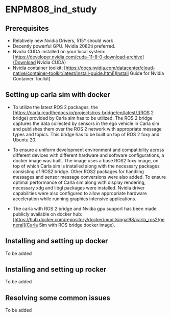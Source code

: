 # ENPM808_ind_study

## Prerequisites

* Relatively new Nvidia Drivers, 515* should work
* Decently powerful GPU. Nvidia 2080ti preferred.
* Nvidia CUDA installed on your local system: [https://developer.nvidia.com/cuda-11-8-0-download-archive](Download Nvidia CUDA)
* Nvidia container toolkit: [https://docs.nvidia.com/datacenter/cloud-native/container-toolkit/latest/install-guide.html](Install Guide for Nvidia Container Toolkit)

## Setting up carla sim with docker

* To utilize the latest ROS 2 packages, the [https://carla.readthedocs.io/projects/ros-bridge/en/latest/](ROS 2 bridge) provided by Carla sim has to be utilized. The ROS 2 bridge captures the data collected by sensors in the ego vehicle in Carla sim and publishes them over the ROS 2 network with appropriate message types and topics. This bridge has to be built on top of ROS 2 foxy and Ubuntu 20. 

* To ensure a uniform development environment and compatibility across different devices with different hardware and software configurations, a docker image was built. The image uses a base ROS2 foxy image, on top of which Carla sim is installed along with the necessary packages consisting of ROS2 bridge. Other ROS2 packages for handling messages and sensor message conversions were also added. To ensure optimal performance of Carla sim along with display rendering, necessary xdg and libgl packages were installed. Nvidia driver capabilities were also configured to allow appropriate hardware acceleration while running graphics intensive applications. 

* The carla with ROS 2 bridge and Nvidia gpu support has been made publicly available on docker hub: [https://hub.docker.com/repository/docker/muditsingal98/carla_ros2/general](Carla Sim with ROS bridge docker image).


## Installing and setting up docker

To be added

## Installing and setting up rocker

To be added

## Resolving some common issues

To be added
